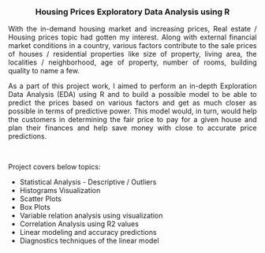 <h3 align="center"> Housing Prices Exploratory Data Analysis using R </h3>

<p align="justify">With the in-demand housing market and increasing prices, Real estate / Housing prices topic had gotten my interest. Along with external financial market conditions in a country, various factors contribute to the sale prices of houses / residential properties like size of property, living area, the localities / neighborhood, age of property, number of rooms, building quality to name a few.</p>

<p align="justify">As a part of this project work, I aimed to perform an in-depth Exploration Data Analysis (EDA) using R and to build a possible model to be able to predict the prices based on various factors and get as much closer as possible in terms of predictive power. This model would, in turn, would help the customers in determining the fair price to pay for a given house and plan their finances and help save money with close to accurate price predictions.</p>

<br/>

<p>Project covers below topics:</p>
<ul style="list-style-type:disc;">
  <li>Statistical Analysis - Descriptive / Outliers</li>
  <li>Histograms Visualization</li>
  <li>Scatter Plots</li>
  <li>Box Plots</li>
  <li>Variable relation analysis using visualization</li>
  <li>Correlation Analysis using R2 values</li>
  <li>Linear modeling and accuracy predictions</li>
  <li>Diagnostics techniques of the linear model</li>
</ul>
